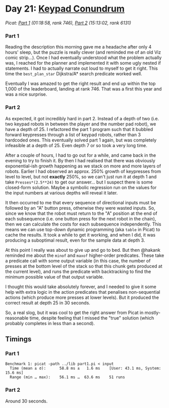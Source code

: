 # Day 21: [Keypad Conundrum](https://adventofcode.com/2024/day/21)
*Picat: [Part 1](https://github.com/DestyNova/advent_of_code_2024/blob/main/21/part1.pi) (01:18:58, rank 746), [Part 2](https://github.com/DestyNova/advent_of_code_2024/blob/main/21/part2.pi) (15:13:02, rank 6131)*

### Part 1

Reading the description this morning gave me a headache after only 4 hours' sleep, but the puzzle is really clever (and reminded me of an old Viz comic strip...). Once I had eventually understood what the problem actually was, I reached for the planner and implemented it with some ugly nested if statements. I had to actually narrate out loud to myself to get it right. This time the `best_plan_star` Dijkstra/A* search predicate worked well.

Eventually I was amazed to get the right result and end up within the top 1,000 of the leaderboard, landing at rank 746. That was a first this year and was a nice surprise.

### Part 2

As expected, it got incredibly hard in part 2. Instead of a depth of two (i.e. two keypad robots in between the player and the number pad robot), we have a depth of 25. I refactored the part 1 program such that it bubbled forward keypresses through a list of keypad robots, rather than 3 hardcoded ones. This eventually solved part 1 again, but was completely infeasible at a depth of 25. Even depth 7 or so took a very long time.

After a couple of hours, I had to go out for a while, and came back in the evening to try to finish it. By then I had realised that there was obviously exponential-ish growth happening as we stack on more and more layers of robots. Earlier I had observed an approx. 250% growth of keypresses from level to level, but not **exactly** 250%, so we can't just run it at depth 1 and take `Presses*(2.5**24)` to get our answer... but I suspect there is some closed-form solution. Maybe a symbolic regression run on the values for the input numbers at various depths will reveal it later.

It then occurred to me that every sequence of directional inputs must be followed by an "A" button press, otherwise they were wasted inputs. So, since we know that the robot must return to the "A" position at the end of each subsequence (i.e. one button press for the next robot in the chain), then we can calculate the costs for each subsequence independently. This means we can use top-down dynamic programming (aka `table` in Picat) to cache the results. It took a while to get it working, and when I did, it was producing a suboptimal result, even for the sample data at depth 3.

At this point I really was about to give up and go to bed. But then @hakank reminded me about the `minof` and `maxof` higher-order predicates. These take a predicate call with some output variable (in this case, the number of presses at the bottom level of the stack so that this chunk gets produced at the current level), and runs the predicate with backtracking to find the minimum possible value of that output variable.

I thought this would take absolutely forever, and I needed to give it some help with extra logic in the action predicates that penalises non-sequential actions (which produce more presses at lower levels). But it produced the correct result at depth 25 in 30 seconds.

So, a real slog, but it was cool to get the right answer from Picat in mostly-reasonable time, despite feeling that I missed the "true" solution (which probably completes in less than a second).

## Timings

### Part 1

```
Benchmark 1: picat -path ../lib part1.pi < input
  Time (mean ± σ):      58.8 ms ±   1.6 ms    [User: 43.1 ms, System: 15.6 ms]
  Range (min … max):    56.1 ms …  63.6 ms    51 runs
```

### Part 2

Around 30 seconds.
